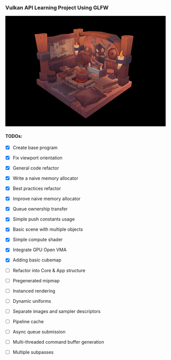 ### Vulkan API Learning Project Using GLFW
![Preview](/preview-viking-room.png)
#### TODOs:
- [x] Create base program
- [x] Fix viewport orientation
- [x] General code refactor
- [x] Write a naive memory allocator
- [x] Best practices refactor
- [x] Improve naive memory allocator
- [x] Queue ownership transfer
- [x] Simple push constants usage
- [x] Basic scene with multiple objects
- [x] Simple compute shader
- [x] Integrate GPU Open VMA
- [x] Adding basic cubemap
- [ ] Refactor into Core & App structure
- [ ] Pregenerated mipmap
- [ ] Instanced rendering
- [ ] Dynamic uniforms
- [ ] Separate images and sampler descriptors
- [ ] Pipeline cache
- [ ] Async queue submission
- [ ] Multi-threaded command buffer generation
- [ ] Multiple subpasses


